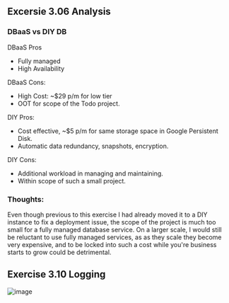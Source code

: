 ## Excersie 3.06 Analysis
### DBaaS vs DIY DB

DBaaS Pros  
  - Fully managed 
  - High Availability

DBaaS Cons:
  - High Cost: ~$29 p/m for low tier
  - OOT for scope of the Todo project. 

DIY Pros:
  - Cost effective, ~$5 p/m for same storage space in Google Persistent Disk.  
  - Automatic data redundancy, snapshots, encryption.

DIY Cons:
  - Additional workload in managing and maintaining. 
  - Within scope of such a small project. 


### Thoughts:
  Even though previous to this exercise I had already moved it to a DIY instance to fix a deployment issue, the scope of the project is much too small for a fully managed database service. 
  On a larger scale, I would still be reluctant to use fully managed services, as as they scale they become very expensive, and to be locked into such a cost  while you're business starts to grow could be detrimental.



## Exercise 3.10 Logging

![image](https://github.com/user-attachments/assets/239ecdc7-b019-4cea-b3a6-2c6c8b4ea8c5)